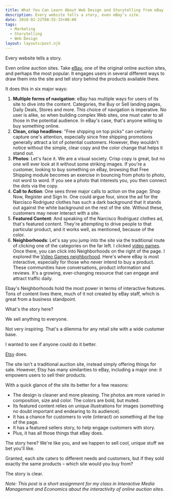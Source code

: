 ```yaml
---
title: What You Can Learn About Web Design and Storytelling from eBay
description: Every website tells a story, even eBay's site.
date: 2010-02-22T08:55:33+00:00
tags:
  - Marketing
  - Storytelling
  - Web Design
layout: layouts/post.njk
---
```

Every website tells a story.

Even online auction sites. Take [eBay](http://www.ebay.com/), one of the original online auction sites, and perhaps the most popular. It engages users in several different ways to draw them into the site and tell story behind the products available there.

It does this in six major ways:

  1. **Multiple forms of navigation**: eBay has multiple ways for users of its site to dive into the content. Categories, the Buy or Sell landing pages, Daily Deals, Stores and more. This choice of navigation is imperative. No user is alike, so when building complex Web sites, one must cater to all those in the potential audience. In eBay's case, that's anyone willing to buy something online.
  2. **Clean, crisp headlines**: "Free shipping on top picks" can certainly capture one's attention, especially since free shipping promotions generally attract a lot of potential customers. However, they wouldn't notice without the simple, clear copy and the color change that helps it stand out.
  3. **Photos**: Let's face it. We are a visual society. Crisp copy is great, but no one will ever look at it without some striking images. If you're a customer, looking to buy something on eBay, browsing that Free Shipping module becomes an exercise in bouncing from photo to photo, not word to word. If you see a photo that interests you, you then connect the dots via the copy.
  4. **Call to Action**: One sees three major calls to action on the page: Shop Now, Register and Sign In. One could argue four, since the ad for the Narcisco Rodriguez clothes has such a dark background that it stands out against the white background on the rest of the site. Without these, customers may never interact with a site.
  5. **Featured Content**: And speaking of the Narcisco Rodriguez clothes ad, that's featured content. They're attempting to drive people to that particular product, and it works well, as mentioned, because of the color.
  6. **Neighborhoods**: Let's say you jump into the site via the traditional route of clicking one of the categories on the far left. I clicked [video games](http://video-games.shop.ebay.com/). Once there, you can click into Neighborhoods on the right of the page. I explored the [Video Games neighborhood](http://neighborhoods.ebay.com/video-games). Here's where eBay is most interactive, especially for those who never intend to buy a product. These communities have conversations, product information and reviews. It's a growing, ever-changing resource that can engage and attract traffic daily.

Ebay's Neighborhoods hold the most power in terms of interactive features. Tons of content lives there, much of it not created by eBay staff, which is great from a business standpoint.

What's the story here?

We sell anything to everyone.

Not very inspiring. That's a dilemma for any retail site with a wide customer base.

I wanted to see if anyone could do it better.

[Etsy](http://www.etsy.com/) does.

The site isn't a traditional auction site, instead simply offering things for sale. However, Etsy has many similarities to eBay, including a major one: it empowers users to sell their products.

With a quick glance of the site its better for a few reasons:

  * The design is cleaner and more pleasing. The photos are more varied in composition, size and color. The colors are bold, but muted.
  * Its featured content relies on unique illustrations for images (something no doubt important and endearing to its audience).
  * It has a chance for customers to vote (interact) on something at the top of the page.
  * It has a featured sellers story, to help engage customers with story.
  * Plus, it has all those things that eBay does.

The story here? We're like you, and we happen to sell cool, unique stuff we bet you'll like.

Granted, each site caters to different needs and customers, but if they sold exactly the same products – which site would you buy from?

The story is clear.

_Note: This post is a short assignment for my class in Interactive Media Management and Economics about the interactivity of online auction sites._
